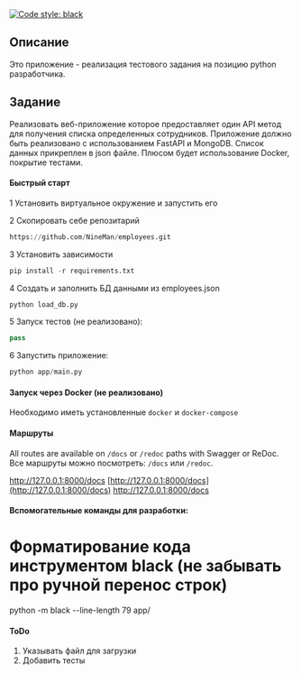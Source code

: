 <a href="https://github.com/psf/black">
<img alt="Code style: black" src="https://img.shields.io/badge/code%20style-black-000000.svg"></a>

Описание
----------
Это приложение - реализация тестового задания на позицию python разработчика.

Задание
---------
Реализовать веб-приложение которое предоставляет один API метод 
для получения списка определенных сотрудников. 
Приложение должно быть реализовано с использованием FastAPI и MongoDB.
Список данных прикреплен в json файле.
Плюсом будет использование Docker, покрытие тестами.


#### Быстрый старт

1 Установить виртуальное окружение и запустить его

2 Скопировать себе репозитарий

```python
https://github.com/NineMan/employees.git
```

3 Установить зависимости

```python
pip install -r requirements.txt
```

4 Создать и заполнить БД данными из employees.json

```python
python load_db.py
```

5 Запуск тестов (не реализовано):

```python
pass
```

6 Запустить приложение:

```python
python app/main.py
```

#### Запуск через Docker (не реализовано)

Необходимо иметь установленные ``docker`` и ``docker-compose``

#### Маршруты

All routes are available on ``/docs`` or ``/redoc`` paths with Swagger or ReDoc.
Все маршруты можно посмотреть: ``/docs`` или ``/redoc``.

http://127.0.0.1:8000/docs
[http://127.0.0.1:8000/docs](http://127.0.0.1:8000/docs)
http://127.0.0.1:8000/docs

#### Вспомогательные команды для разработки:

   # Форматирование кода инструментом black (не забывать про ручной перенос строк)
   python -m black --line-length 79 app/

#### ToDo

1) Указывать файл для загрузки
2) Добавить тесты
